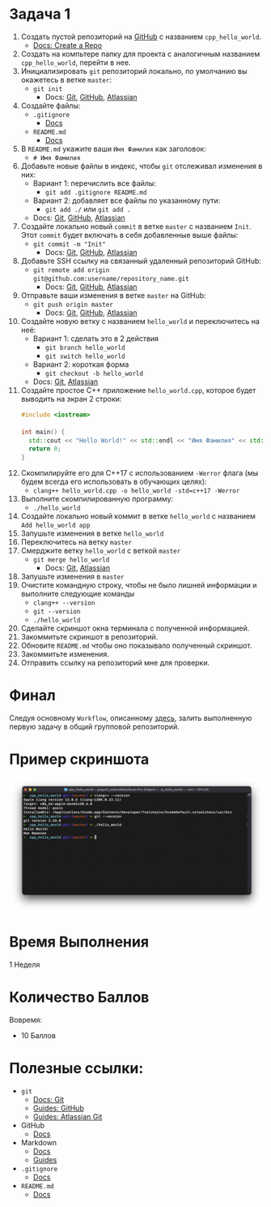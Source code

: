 # Задача 1

1. Создать пустой репозиторий на [GitHub](github.com) с названием `cpp_hello_world`.
    - [Docs: Create a Repo](https://docs.github.com/en/get-started/quickstart/create-a-repo)
1. Создать на компьтере папку для проекта с аналогичным названием `cpp_hello_world`, перейти в нее.
1. Инициализировать `git` репозиторий локально, по умолчанию вы окажетесь в ветке `master`:
    - `git init`
      - Docs: [Git](https://git-scm.com/book/en/v2/Git-Basics-Getting-a-Git-Repository), [GitHub](https://github.com/git-guides/git-init), [Atlassian](https://www.atlassian.com/git/tutorials/setting-up-a-repository/git-init)
1. Создайте файлы:
    - `.gitignore`
      - [Docs](https://git-scm.com/docs/gitignore)
    - `README.md`
      - [Docs](https://docs.github.com/en/repositories/managing-your-repositorys-settings-and-features/customizing-your-repository/about-readmes)
1. В `README.md` укажите ваши `Имя Фамилия` как заголовок:
    - `# Имя Фамилия`
5. Добавьте новые файлы в индекс, чтобы `git` отслеживал изменения в них:
    - Вариант 1: перечислить все файлы:
        - `git add .gitignore README.md`
    - Вариант 2: добавляет все файлы по указанному пути:
        - `git add ./` или `git add .`
    - Docs: [Git](https://git-scm.com/book/en/v2/Git-Basics-Recording-Changes-to-the-Repository), [GitHub](https://github.com/git-guides/git-add), [Atlassian](https://www.atlassian.com/git/tutorials/saving-changes)
5. Создайте локально новый `commit` в ветке `master` с названием `Init`.
   Этот `commit` будет включать в себя добавленные выше файлы:
    - `git commit -m "Init"`
      - Docs: [Git](https://git-scm.com/book/en/v2/Git-Basics-Recording-Changes-to-the-Repository), [GitHub](https://github.com/git-guides/git-commit), [Atlassian](https://www.atlassian.com/git/tutorials/saving-changes/git-commit)
6. Добавьте SSH ссылку на связанный удаленный репозиторий GitHub:
    - `git remote add origin git@github.com:username/repository_name.git`
      - Docs: [Git](https://git-scm.com/book/en/v2/Git-Basics-Working-with-Remotes), [GitHub](https://github.com/git-guides/git-remote), [Atlassian](https://www.atlassian.com/git/tutorials/syncing)
7. Отправьте ваши изменения в ветке `master` на GitHub:
    - `git push origin master`
      - Docs: [Git](https://git-scm.com/book/en/v2/Git-Basics-Working-with-Remotes), [GitHub](https://github.com/git-guides/git-push), [Atlassian](https://www.atlassian.com/git/tutorials/syncing/git-push)
8. Создайте новую ветку с названием `hello_world` и переключитесь на неё:
    - Вариант 1: сделать это в 2 действия
        - `git branch hello_world`
        - `git switch hello_world`
    - Вариант 2: короткая форма
        - `git checkout -b hello_world`
    - Docs: [Git](https://git-scm.com/book/en/v2/Git-Branching-Branches-in-a-Nutshell), [Atlassian](https://www.atlassian.com/git/tutorials/using-branches)
9. Создайте простое C++ приложение `hello_world.cpp`, которое будет выводить на экран 2 строки:
    ```cpp
    #include <iostream>

    int main() {
      std::cout << "Hello World!" << std::endl << "Имя Фамилия" << std::endl;
      return 0;
    }
    ```
10. Скомпилируйте его для C++17 c использованием `-Werror` флага (мы будем всегда его использовать в обучающих целях):
    - `clang++ hello_world.cpp -o hello_world -std=c++17 -Werror`
11. Выполните скомпилированную программу:
    - `./hello_world`
12. Создайте локально новый коммит в ветке `hello_world` с названием `Add hello_world app`
13. Запушьте изменения в ветке `hello_world`
15. Переключитесь на ветку `master`
14. Смерджите ветку `hello_world` с веткой `master`
    - `git merge hello_world`
      - Docs: [Git](https://git-scm.com/book/en/v2/Git-Branching-Basic-Branching-and-Merging), [Atlassian](https://www.atlassian.com/git/tutorials/using-branches/git-merge)
15. Запушьте изменения в `master`
16. Очистите командную строку, чтобы не было лишней информации и выполните следующие команды
    - `clang++ --version`
    - `git --version`
    - `./hello_world`
17. Сделайте скриншот окна терминала с полученной информацией.
18. Закоммитьте скриншот в репозиторий.
19. Обновите `README.md` чтобы оно показывало полученный скриншот.
20. Закоммитьте изменения.
21. Отправить ссылку на репозиторий мне для проверки.

# Финал

Следуя основному `Workflow`, описанному [здесь](/tasks#workflow), залить выполненную первую задачу в общий групповой репозиторий.

# Пример скриншота
![Screenshot](./screenshot.png)

# Время Выполнения

1 Неделя

# Количество Баллов

Вовремя:
- 10 Баллов

# Полезные ссылки:
- `git`
  - [Docs: Git](https://git-scm.com/doc)
  - [Guides: GitHub](https://github.com/git-guides/)
  - [Guides: Atlassian Git](https://www.atlassian.com/git)
- GitHub
  - [Docs](https://docs.github.com/en)
- Markdown
  - [Docs](https://docs.github.com/en/github/writing-on-github/getting-started-with-writing-and-formatting-on-github/basic-writing-and-formatting-syntax)
  - [Guides](https://guides.github.com/features/mastering-markdown/)
- `.gitignore`
  - [Docs](https://git-scm.com/docs/gitignore)
- `README.md`
  - [Docs](https://docs.github.com/en/repositories/managing-your-repositorys-settings-and-features/customizing-your-repository/about-readmes)
